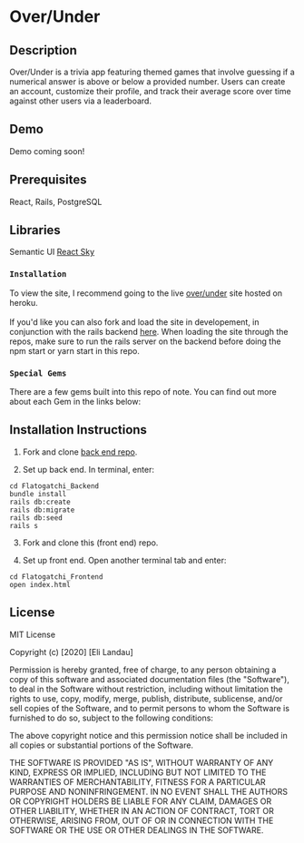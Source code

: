 # Over/Under

## Description
Over/Under is a trivia app featuring themed games that involve guessing if a numerical answer is above or below a provided number. Users can create an account, customize their profile, and track their average score over time against other users via a leaderboard. 

## Demo
Demo coming soon!

## Prerequisites
React, Rails, PostgreSQL

## Libraries 
Semantic UI
[React Sky](https://github.com/lucagez/sky)


### `Installation`

To view the site, I recommend going to the live [over/under](https://over-under-app.herokuapp.com/) site hosted on heroku.<br><br>
If you'd like you can also fork and load the site in developement, in conjunction with the rails backend [here](https://github.com/elandau91/mod4-game-backend). When loading the site through the repos, make sure to run the rails server on the backend before doing the npm start or yarn start in this repo.

### `Special Gems`

There are a few gems built into this repo of note. You can find out more about each Gem in the links below:<br>


## Installation Instructions

1. Fork and clone <a href="https://github.com/matt-green1/Flatogatchi_Backend">back end repo</a>.

2. Set up back end. In terminal, enter:

```
cd Flatogatchi_Backend
bundle install
rails db:create
rails db:migrate
rails db:seed
rails s
```
3. Fork and clone this (front end) repo.

4. Set up front end. Open another terminal tab and enter:

```
cd Flatogatchi_Frontend
open index.html

```

## License

MIT License

Copyright (c) [2020] [Eli Landau]

Permission is hereby granted, free of charge, to any person obtaining a copy
of this software and associated documentation files (the "Software"), to deal
in the Software without restriction, including without limitation the rights
to use, copy, modify, merge, publish, distribute, sublicense, and/or sell
copies of the Software, and to permit persons to whom the Software is
furnished to do so, subject to the following conditions:

The above copyright notice and this permission notice shall be included in all
copies or substantial portions of the Software.

THE SOFTWARE IS PROVIDED "AS IS", WITHOUT WARRANTY OF ANY KIND, EXPRESS OR
IMPLIED, INCLUDING BUT NOT LIMITED TO THE WARRANTIES OF MERCHANTABILITY,
FITNESS FOR A PARTICULAR PURPOSE AND NONINFRINGEMENT. IN NO EVENT SHALL THE
AUTHORS OR COPYRIGHT HOLDERS BE LIABLE FOR ANY CLAIM, DAMAGES OR OTHER
LIABILITY, WHETHER IN AN ACTION OF CONTRACT, TORT OR OTHERWISE, ARISING FROM,
OUT OF OR IN CONNECTION WITH THE SOFTWARE OR THE USE OR OTHER DEALINGS IN THE
SOFTWARE.
